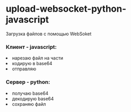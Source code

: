 # upload-websocket-python-javascript
Загрузка файлов с помощью WebSoket
<h3><strong>Клиент</strong> - javascript:</h3>
   <li>нарезаю файл на части</li>
   <li>кодирую в base64</li> 
   <li>отправляю</li>
<h3><strong>Сервер</strong> - python:</h3>
   <li>получаю base64</li> 
   <li>декодирую base64</li> 
   <li>сохраняю файл</li>
